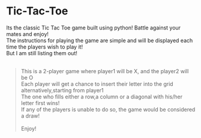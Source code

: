 # Tic-Tac-Toe
Its the classic Tic Tac Toe game built using python! Battle against your mates and enjoy!<br />
The instructions for playing the game are simple and will be displayed each time the players wish to play it!<br />
But I am still listing them out!<br /><br />
> This is a 2-player game where player1 will be X, and the player2 will be O<br />
> Each player will get a chance to insert their letter into the grid alternatively,starting from player1<br />
> The one who fills either a row,a column or a diagonal with his/her letter first wins!<br />
> If any of the players is unable to do so, the game would be considered a draw!<br /><br />
Enjoy!<br />
